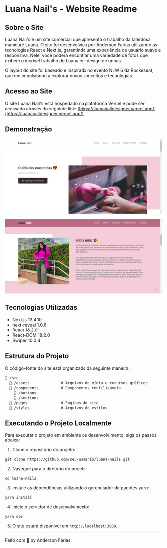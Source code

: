 # Luana Nail's - Website Readme

## Sobre o Site

Luana Nail's é um site comercial que apresenta o trabalho da talentosa manicure Luana. O site foi desenvolvido por Anderson Farias utilizando as tecnologias React e Next.js, garantindo uma experiência de usuário suave e responsiva. Nele, você poderá encontrar uma variedade de fotos que exibem o incrível trabalho de Luana em design de unhas.

O layout do site foi baseado e inspirado no evento NLW 6 da Rockeseat, que me impulsionou a explorar novos conceitos e tecnologias.

## Acesso ao Site

O site Luana Nail's está hospedado na plataforma Vercel e pode ser acessado através do seguinte link: [https://luananaildesigner.vercel.app/](https://luananaildesigner.vercel.app/)

## Demonstração

![Demosntração 01](.github/demonstracao01.png)

![Demosntração 02](.github/demonstracao02.png)

## Tecnologias Utilizadas

-   Next.js 13.4.10
-   next-reveal 1.0.6
-   React 18.2.0
-   React-DOM 18.2.0
-   Swiper 10.0.4

## Estrutura do Projeto

O código-fonte do site está organizado da seguinte maneira:

```
📁 /src
  📁 /assets              # Arquivos de mídia e recursos gráficos
  📁 /components          # Componentes reutilizáveis
    📁 /buttons
    📁 /sections
  📁 /pages               # Páginas do site
  📁 /styles              # Arquivos de estilos
```

## Executando o Projeto Localmente

Para executar o projeto em ambiente de desenvolvimento, siga os passos abaixo:

1. Clone o repositório do projeto:

```
git clone https://github.com/seu-usuario/luana-nails.git
```

2. Navegue para o diretório do projeto:

```
cd luana-nails
```

3. Instale as dependências utilizando o gerenciador de pacotes yarn:

```
yarn install
```

4. Inicie o servidor de desenvolvimento:

```
yarn dev
```

5. O site estará disponível em `http://localhost:3000`.

---

Feito com 🤍 by Anderson Farias.
